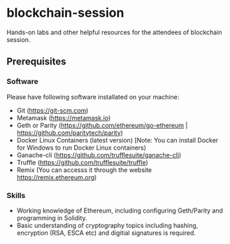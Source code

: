 # blockchain-session
Hands-on labs and other helpful resources for the attendees of blockchain session.

## Prerequisites

### Software
Please have following software installated on your machine:

* Git (https://git-scm.com)
* Metamask (https://metamask.io)
* Geth or Parity (https://github.com/ethereum/go-ethereum | https://github.com/paritytech/parity)
* Docker Linux Containers (latest version) [Note: You can install Docker for Windows to run Docker Linux containers)
* Ganache-cli (https://github.com/trufflesuite/ganache-cli)
* Truffle (https://github.com/trufflesuite/truffle)
* Remix (You can accesss it through the website https://remix.ethereum.org)

### Skills

* Working knowledge of Ethereum, including configuring Geth/Parity and programming in Solidity. 
* Basic understanding of cryptography topics including hashing, encryption (RSA, ESCA etc) and digitial signatures is required.  


